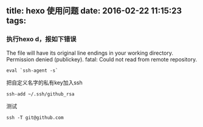 title: hexo 使用问题
date: 2016-02-22 11:15:23
tags:
---

### 执行hexo d，报如下错误

The file will have its original line endings in your working directory.
Permission denied (publickey).
fatal: Could not read from remote repository.

	eval `ssh-agent -s`

把自定义名字的私有key加入ssh

	ssh-add ~/.ssh/github_rsa

测试

	ssh -T git@github.com